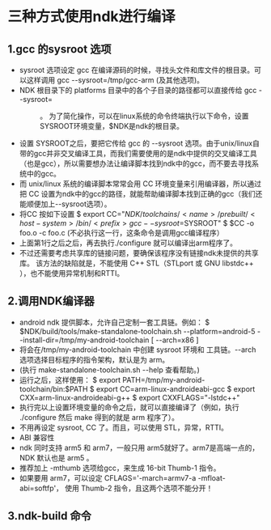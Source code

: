 # 三种方式使用ndk进行编译
## 1.gcc 的sysroot 选项
- sysroot 选项设定 gcc 在编译源码的时候，寻找头文件和库文件的根目录。可以这样调用 gcc --sysroot=/tmp/gcc-arm (及其他选项)。
- NDK 根目录下的 platforms 目录中的各个子目录的路径都可以直接传给 gcc --sysroot=<dir>。
为了简化操作，可以在linux系统的命令终端执行以下命令，设置SYSROOT环境变量，$NDK是ndk的根目录。
- 设置 SYSROOT之后，要把它传给 gcc 的 --sysroot 选项。由于unix/linux自带的gcc并非交叉编译工具，而我们需要使用的是ndk中提供的交叉编译工具（也是gcc），所以需要想办法让编译脚本找到ndk中的gcc，而不要去寻找系统中的gcc。
- 而 unix/linux 系统的编译脚本常常会用 CC 环境变量来引用编译器，所以通过把 CC 设置为ndk中的gcc的路径，就能帮助编译脚本找到正确的gcc（我们还能顺便加上--sysroot选项）。
- 将CC 按如下设置
$  export CC="$NDK/toolchains/<name>/prebuilt/<host-system>/bin/<prefix>gcc --sysroot=$SYSROOT"
$ $CC -o foo.o -c foo.c  (不必执行这一行，这条命令是调用gcc编译程序）
- 上面第1行之后之后，再去执行./configure 就可以编译出arm程序了。
- 不过还需要考虑共享库的链接问题，要确保该程序没有链接ndk未提供的共享库。
该方法的缺陷就是，不能使用 C++ STL（STLport 或 GNU libstdc++ ），也不能使用异常机制和RTTI。

## 2.调用NDK编译器
- android ndk 提供脚本，允许自己定制一套工具链。例如：
$ $NDK/build/tools/make-standalone-toolchain.sh --platform=android-5 --install-dir=/tmp/my-android-toolchain [ --arch=x86 ]
- 将会在/tmp/my-android-toolchain 中创建 sysroot 环境和 工具链。--arch 选项选择目标程序的指令架构，默认是为 arm。
- (执行 make-standalone-toolchain.sh --help 查看帮助。)
- 运行之后，这样使用：
$ export PATH=/tmp/my-android-toolchain/bin:$PATH
$ export CC=arm-linux-androideabi-gcc
$ export CXX=arm-linux-androideabi-g++
$ export CXXFLAGS="-lstdc++"
- 执行完以上设置环境变量的命令之后，就可以直接编译了（例如，执行 ./configure 然后 make 得到的就是 arm 程序了）。
- 不用再设定 sysroot, CC 了。而且，可以使用 STL，异常，RTTI。
- ABI 兼容性
- ndk 同时支持 arm5 和 arm7，一般只用 arm5就好了。arm7是高端一点的，NDK 默认也是 arm5 。
- 推荐加上 -mthumb 选项给gcc，来生成 16-bit Thumb-1 指令。
- 如果要用 arm7，可以设定 CFLAGS='-march=armv7-a -mfloat-abi=softfp'， 使用 Thumb-2 指令，且这两个选项不能分开！
## 3.ndk-build 命令
